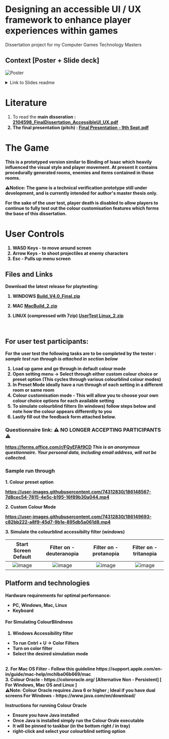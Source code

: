 # Designing an accessible UI / UX framework to enhance player experiences within games
Dissertation project for my Computer Games Technology Masters

## Context [Poster + Slide deck]

![Poster](https://user-images.githubusercontent.com/74312830/208526006-2dc99858-7317-4e9c-ae7d-7db7578797c2.png)

<details><summary>Link to Slides readme</summary>
<p>
https://github.com/CharlieTheIndieDev/AccessibleUI_Dissertation/blob/main/SLIDES.md
</p>
</details>

# Literature
1. To read the <b>main disseration<b> : [2104598_FinalDissertation_AccessibleUI_UX.pdf](https://github.com/CharlieTheIndieDev/AccessibleUI_Dissertation/files/9546965/2104598_FinalDissertation_AccessibleUI_UX.pdf)
2. The final presentation (pitch) : [Final Presentation - 9th Sept.pdf](https://github.com/CharlieTheIndieDev/AccessibleUI_Dissertation/files/9546975/Final.Presentation.-.9th.Sept.pdf)

# The Game
This is a prototyped version similar to Binding of Isaac which heavily influenced the visual style and player movement.
At present it contains procedurally generated rooms, enemies and items contained in those rooms.

⚠Notice: The game is a technical verification prototype still under development, and is currently intended for author's master thesis only.

For the sake of the user test, player death is disabled to allow players to continue to fully test out the colour customisation features which forms the base of this dissertation.

# User Controls
1. WASD Keys - to move around screen
2. Arrow Keys - to shoot projectiles at enemy characters
3. Esc - Pulls up menu screen

## Files and Links
Download the latest release for playtesting:
1. WINDOWS
[Build_V4.0_Final.zip](https://github.com/CharlieTheIndieDev/AccessibleUI_Dissertation/files/9499304/Build_V4.0_Final.zip)

2. MAC
[MacBuild_2.zip](https://github.com/CharlieTheIndieDev/AccessibleUI_Dissertation/files/9438703/MacBuild_2.zip)

3. LINUX (compressed with 7zip)
[UserTest Linux_2.zip](https://github.com/CharlieTheIndieDev/AccessibleUI_Dissertation/files/9409826/UserTest.Linux_2.zip)
<br>

## For user test participants:
For the user test the following tasks are to be completed by the tester :
*sample test run through is attached in section below*
1. Load up game and go through in default colour mode
2. Open setting menu -> Select through either custom colour choice or preset option (This cycles through various colourblind colour modes)
3. In Preset Mode ideally have a run through of each setting in a different room or same room
4. Colour customisation mode - This will allow you to choose your own colour choice options for each available setting
5. To simulate colourblind filters (In windows) follow steps below and note how the colour appears differently to you
6. Lastly fill out the feedback form attached below.

### Questionnaire link: ⚠ NO LONGER ACCEPTING PARTICIPANTS ⚠
https://forms.office.com/r/FQyEFAf9CD
*This is an anonymous questionnaire. Your personal data, including email address, will not be collected.*

### Sample run through
<b> 1. Colour preset option <b>

https://user-images.githubusercontent.com/74312830/186148567-7d8cec54-7815-4e5c-b195-16f89b30a044.mp4


<b> 2. Custom Colour Mode <b>

https://user-images.githubusercontent.com/74312830/186149693-c82bb222-a8f9-45d7-9b1e-895db5a061d8.mp4


<b> 3. Simulate the colourblind accessibilty filter (windows) <b>

Start Screen Default |  Filter on - deuteranopia |  Filter on - protanopia |  Filter on - tritanopia |
:-------------------:|:-------------------------:|:-----------------------:|:-----------------------:|
![image](https://user-images.githubusercontent.com/74312830/186152775-55f5f089-9034-445d-9ede-d2578990f8c2.png) |  ![image](https://user-images.githubusercontent.com/74312830/186152891-c77bfc2d-8e49-4fca-94cf-2c21e07acdef.png) | ![image](https://user-images.githubusercontent.com/74312830/186152968-2b292d15-7b0a-4c0b-9be5-8d9c4be03e6c.png)  |  ![image](https://user-images.githubusercontent.com/74312830/186153099-aa9c70f2-cc8f-4d7b-9694-ef41476f1431.png)
  
## Platform and technologies

Hardware requirements for optimal performance: 

- PC, Windows, Mac, Linux
- Keyboard

#### For Simulating ColourBlindness

1. Windows Accessibility filter
  - To run Cntrl + U -> Color Filters
  - Turn on color filter
  - Select the desired simulation mode 
<br>
2. For Mac OS Filter
  - Follow this guideline https://support.apple.com/en-in/guide/mac-help/mchlba06b669/mac 
<br>
3. Colour Oracle - https://colororacle.org/  [Alternative Non - Persistent] [ For Windows, Mac OS and Linux ]
<br> ⚠Note: Colour Oracle requires Java 6 or higher ; Ideal if you have dual screens
For Windows - https://www.java.com/en/download/

Instructions for running Colour Oracle
- Ensure you have Java installed
- Once Java is installed simply run the Colour Orale executable
- It will be pinned to taskbar (in the bottom right / in tray)
- right-click and select your colourblind setting option

